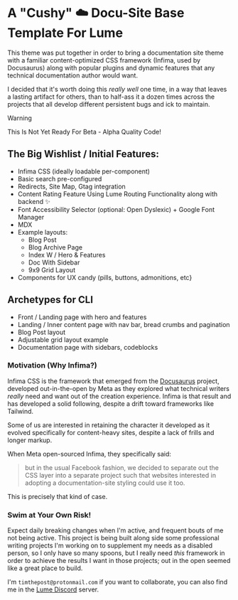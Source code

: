 # A "Cushy" ☁️ Docu-Site Base Template For Lume

This theme was put together in order to bring a documentation site theme with a
familiar content-optimized CSS framework (Infima, used by Docusaurus) along with
popular plugins and dynamic features that any technical documentation author
would want.

I decided that it's worth doing this _really well_ one time, in a way that
leaves a lasting artifact for others, than to half-ass it a dozen times across
the projects that all develop different persistent bugs and ick to maintain.

> [!WARNING]
> This Is Not Yet Ready For Beta - Alpha Quality Code!

## The Big Wishlist / Initial Features:

- Infima CSS (ideally loadable per-component)
- Basic search pre-configured
- Redirects, Site Map, Gtag integration
- Content Rating Feature Using Lume Routing Functionality along with backend ✨
- Font Accessibility Selector (optional: Open Dyslexic) + Google Font Manager
- MDX
- Example layouts:
  - Blog Post
  - Blog Archive Page
  - Index W / Hero & Features
  - Doc With Sidebar
  - 9x9 Grid Layout
- Components for UX candy (pills, buttons, admonitions, etc}

## Archetypes for CLI

- Front / Landing page with hero and features
- Landing / Inner content page with nav bar, bread crumbs and pagination
- Blog Post layout
- Adjustable grid layout example
- Documentation page with sidebars, codeblocks

### Motivation (Why Infima?)

Infima CSS is the framework that emerged from the
[Docusaurus](https://docusaurus.io) project, developed out-in-the-open by Meta
as they explored what technical writers _really_ need and want out of the
creation experience. Infima is that result and has developed a solid following,
despite a drift toward frameworks like Tailwind.

Some of us are interested in retaining the character it developed as it evolved
specifically for content-heavy sites, despite a lack of frills and longer
markup.

When Meta open-sourced Infima, they specifically said:

> but in the usual Facebook fashion, we decided to separate out the CSS layer
> into a separate project such that websites interested in adopting a
> documentation-site styling could use it too.

This is precisely that kind of case.

### Swim at Your Own Risk!

Expect daily breaking changes when I'm active, and frequent bouts of me not
being active. This project is being built along side some professional writing
projects I'm working on to supplement my needs as a disabled person, so I only
have so many spoons, but I really need _this_ framework in order to achieve the
results I want in those projects; out in the open seemed like a great place to
build.

I'm `timthepost@protonmail.com` if you want to collaborate, you can also find me
in the [Lume Discord](https://discord.gg/DTGe9UFA) server.
